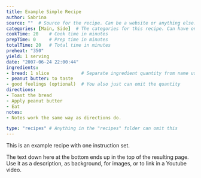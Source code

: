 ```yaml
---
title: Example Simple Recipe
author: Sabrina
source: ""  # Source for the recipe. Can be a website or anything else.
categories: [Main, Side]  # The categories for this recipe. Can have one, or more than one.
cookTime: 20    # Cook time in minutes
prepTime: 0     # Prep time in minutes
totalTime: 20   # Total time in minutes
preheat: "350"
yield: 1 serving
date: "2007-06-24 22:00:44"
ingredients:
- bread: 1 slice            # Separate ingredient quantity from name using :
- peanut butter: to taste
- good feelings (optional)  # You also just can omit the quantity
directions:
- Toast the bread
- Apply peanut butter
- Eat
notes:
- Notes work the same way as directions do.

type: "recipes" # Anything in the "recipes" folder can omit this
---
```


This is an example recipe with one instruction set.

The text down here at the bottom ends up in the top of the resulting page. Use it as a description, as background, for images, or to link in a Youtube video.